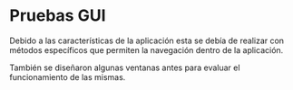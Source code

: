 # Pruebas GUI

Debido a las características de la aplicación esta se debía de realizar con métodos específicos que permiten la navegación dentro de la aplicación.

También se diseñaron algunas ventanas antes para evaluar el funcionamiento de las mismas.

